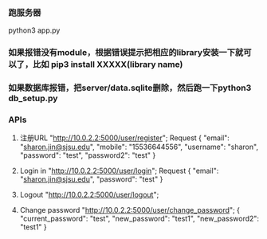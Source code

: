 ### 跑服务器
python3 app.py
### 如果报错没有module，根据错误提示把相应的library安装一下就可以了，比如 pip3 install XXXXX(library name)
### 如果数据库报错，把server/data.sqlite删除，然后跑一下python3 db_setup.py


### APIs
1. 注册URL
"http://10.0.2.2:5000/user/register";
Request
{
    "email": "sharon.jin@sjsu.edu",
    "mobile": "15536644556",
    "username": "sharon",
    "password": "test",
    "password2": "test"
}

2. Login in
"http://10.0.2.2:5000/user/login";
Request
{
    "email": "sharon.jin@sjsu.edu",
    "password": "test"
}

3. Logout
"http://10.0.2.2:5000/user/logout";


4. Change password
"http://10.0.2.2:5000/user/change_password";
{
    "current_password": "test",
    "new_password": "test1",
    "new_password2": "test1"
}
